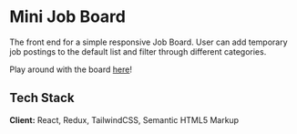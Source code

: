 # Mini Job Board

The front end for a simple responsive Job Board. User can add temporary job postings to the default list and filter through different categories.

Play around with the board [here](https://mini-job-board.herokuapp.com/)!

## Tech Stack

**Client:** React, Redux, TailwindCSS, Semantic HTML5 Markup
